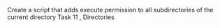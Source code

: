 Create a script that adds execute permission to all subdirectories of the current directory
Task 11 , Directories
